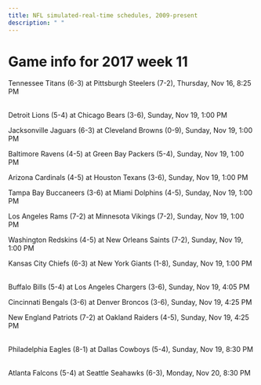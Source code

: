 ```yaml
---
title: NFL simulated-real-time schedules, 2009-present
description: " "
---
```


# Game info for 2017 week 11

Tennessee Titans (6-3) at Pittsburgh Steelers (7-2), Thursday, Nov 16, 8:25 PM

<br/>Detroit Lions (5-4) at Chicago Bears (3-6), Sunday, Nov 19, 1:00 PM

Jacksonville Jaguars (6-3) at Cleveland Browns (0-9), Sunday, Nov 19, 1:00 PM

Baltimore Ravens (4-5) at Green Bay Packers (5-4), Sunday, Nov 19, 1:00 PM

Arizona Cardinals (4-5) at Houston Texans (3-6), Sunday, Nov 19, 1:00 PM

Tampa Bay Buccaneers (3-6) at Miami Dolphins (4-5), Sunday, Nov 19, 1:00 PM

Los Angeles Rams (7-2) at Minnesota Vikings (7-2), Sunday, Nov 19, 1:00 PM

Washington Redskins (4-5) at New Orleans Saints (7-2), Sunday, Nov 19, 1:00 PM

Kansas City Chiefs (6-3) at New York Giants (1-8), Sunday, Nov 19, 1:00 PM

<br/>Buffalo Bills (5-4) at Los Angeles Chargers (3-6), Sunday, Nov 19, 4:05 PM

Cincinnati Bengals (3-6) at Denver Broncos (3-6), Sunday, Nov 19, 4:25 PM

New England Patriots (7-2) at Oakland Raiders (4-5), Sunday, Nov 19, 4:25 PM

<br/>Philadelphia Eagles (8-1) at Dallas Cowboys (5-4), Sunday, Nov 19, 8:30 PM

<br/>Atlanta Falcons (5-4) at Seattle Seahawks (6-3), Monday, Nov 20, 8:30 PM

